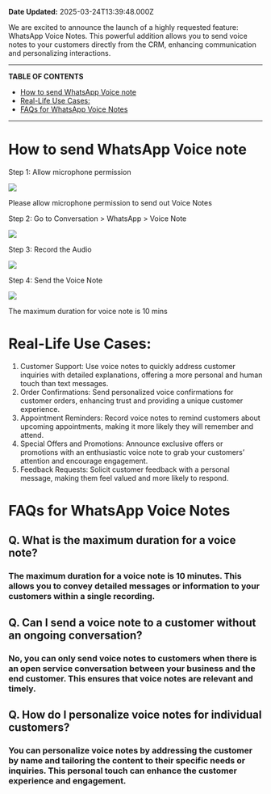 **Date Updated:** 2025-03-24T13:39:48.000Z
  
  
We are excited to announce the launch of a highly requested feature: WhatsApp Voice Notes. This powerful addition allows you to send voice notes to your customers directly from the CRM, enhancing communication and personalizing interactions.

---

**TABLE OF CONTENTS**

* [How to send WhatsApp Voice note](#How-to-send-WhatsApp-Voice-note)
* [Real-Life Use Cases:](#Real-Life-Use-Cases%3A)
* [FAQs for WhatsApp Voice Notes](#FAQs-for-WhatsApp-Voice-Notes)

  
---

  
# How to send WhatsApp Voice note

  
Step 1: Allow microphone permission

![](https://s3.amazonaws.com/cdn.freshdesk.com/data/helpdesk/attachments/production/155030621765/original/UmqG_KI40SDqJeHKWg5IKhEdUS0NtyytZg.png?1723048144)  

Please allow microphone permission to send out Voice Notes

  
Step 2: Go to Conversation > WhatsApp > Voice Note

![](https://s3.amazonaws.com/cdn.freshdesk.com/data/helpdesk/attachments/production/155043816526/original/faeBNKIVPHNWfcMU0-RgAUF8-x_Y6wA2vg.png?1742803731)

  
Step 3: Record the Audio

![](https://s3.amazonaws.com/cdn.freshdesk.com/data/helpdesk/attachments/production/155043816632/original/DFj-R8lFE0AsddZwTY8I7NJCiY31v_U6tw.png?1742803761)

  
Step 4: Send the Voice Note

![](https://s3.amazonaws.com/cdn.freshdesk.com/data/helpdesk/attachments/production/155043816682/original/QkuSJlybIyAB3vBqMZxzyps0tbWYCCtbAw.png?1742803782)
  
  
The maximum duration for voice note is 10 mins

  
# Real-Life Use Cases:

  
1. Customer Support: Use voice notes to quickly address customer inquiries with detailed explanations, offering a more personal and human touch than text messages.
2. Order Confirmations: Send personalized voice confirmations for customer orders, enhancing trust and providing a unique customer experience.
3. Appointment Reminders: Record voice notes to remind customers about upcoming appointments, making it more likely they will remember and attend.
4. Special Offers and Promotions: Announce exclusive offers or promotions with an enthusiastic voice note to grab your customers’ attention and encourage engagement.
5. Feedback Requests: Solicit customer feedback with a personal message, making them feel valued and more likely to respond.

  
# FAQs for WhatsApp Voice Notes

  
## Q. What is the maximum duration for a voice note?

  
### The maximum duration for a voice note is 10 minutes. This allows you to convey detailed messages or information to your customers within a single recording.

  
## Q. Can I send a voice note to a customer without an ongoing conversation?

  
### No, you can only send voice notes to customers when there is an open service conversation between your business and the end customer. This ensures that voice notes are relevant and timely.

  
## Q. How do I personalize voice notes for individual customers?

  
### You can personalize voice notes by addressing the customer by name and tailoring the content to their specific needs or inquiries. This personal touch can enhance the customer experience and engagement.
  
  